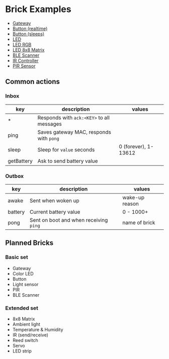 # Brick Examples

- [Gateway](gateway)
- [Button (realtime)](button)
- [Button (sleeps)](button-sleep)
- [LED](led)
- [LED RGB](led-rgb)
- [LED 8x8 Matrix](led-matrix)
- [BLE Scanner](scanner)
- [IR Controller](ir)
- [PIR Sensor](pir)

## Common actions

### Inbox

| key        | description                               | values               |
|------------|-------------------------------------------|----------------------|
| *          | Responds with `ack:<KEY>` to all messages |                      |
| ping       | Saves gateway MAC, responds with `pong`   |                      |
| sleep      | Sleep for `value` seconds                 | 0 (forever), 1-13612 |
| getBattery | Ask to send battery value                 |                      |

### Outbox

| key     | description                            | values         |
|---------|----------------------------------------|----------------|
| awake   | Sent when woken up                     | wake-up reason |
| battery | Current battery value                  | 0 - 1000+      |
| pong    | Sent on boot and when receiving `ping` | name of brick  |

## Planned Bricks

### Basic set

- Gateway
- Color LED
- Button
- Light sensor
- PIR
- BLE Scanner

### Extended set

- 8x8 Matrix
- Ambient light
- Temperature & Humidity
- IR (send/receive)
- Reed switch
- Servo
- LED strip
